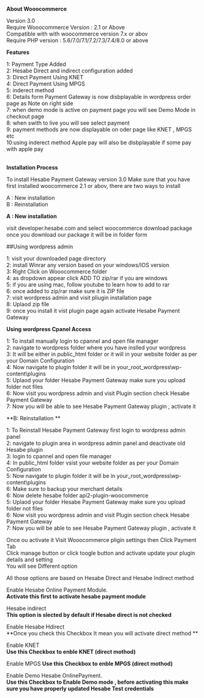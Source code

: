 **About Wooocommerce**

Version 3.0</br>
Require Wooocommerce Version : 2.1 or Above</br>
Compatible with with woocommerce version 7.x or abov</br>
Require PHP version : 5.6/7.0/7.1/7.2/7.3/7.4/8.0 or above</br>

**Features**

1: Payment Type Added </br>
2: Hesabe Direct and indirect configuration added</br>
3: Direct Payment Using KNET</br>
4: Direct Payment Using MPGS</br>
5: inderect method </br>
6: Details form Payment Gateway is now disbplayable in wordpress order page as Note on right side</br>
7: when demo mode is active on payment page you will see Demo Mode in checkout page</br>
8: when swith to live you will see select payment </br>
9: payment methods are now displayable on oder page like KNET , MPGS etc</br>
10:using inderect method Apple pay will also be disbplayable if some pay with apple pay</br></br>


**Installation Process**

To install Hesabe Payment Gateway version 3.0 Make sure that you have first installed woocommerce 2.1 or abov, there are two ways to install </br>

A : New installation</br>
B : Reinstallation</br>

**A : New installation**

visit developer.hesabe.com and select woocommerce download package once you download our package it will be in folder form</br>

##Using wordpress admin

1: visit your downloaded page directory </br>
2: install Winrar any version based on your windows/IOS version</br>
3: Right Click on Wooocommerce folder </br>
4: as dropdown appear click ADD TO zip/rar if you are windows</br>
5: if you are using mac, follow youtube to learn how to add to rar</br>
6: once added to zip/rar make sure it is ZIP file</br>
7: visit wordpress admin and visit pliugin installation page </br>
8: Uplaod zip file</br>
9: once you install it vist plugin page again activate Hesabe Payment Gateway </br>

**Using wordpress Cpanel Access**

1: To install manually login to cpannel and open file manager</br>
2: navigate to wordpress folder where you have inslled your wordpress </br>
3: It will be either in public_html folder or it will in your website folder as per your Domain Configuration</br>
4: Now navigate to plugin folder it will be in your_root_wordpress\wp-content\plugins</br>
5: Uplaod your folder Hesabe Payment Gateway make sure you upload folder not files </br>
6: Now visit you wordpress admin and visit Plugin section check Hesabe Payment Gateway </br>
7: Now you will be able to see Hesabe Payment Gateway plugin , activate it </br>

**B: Reinstallation **

1: To Reinstall Hesabe Payment Gateway first login to wordpress admin panel</br>
2: navigate to plugin area in wordpress admin panel and deactivate old Hesabe plugin</br>
3: login to cpannel and open file manager</br>
4: In public_html folder vsist your website folder as per your Domain Configuration</br>
5: Now navigate to plugin folder it will be in your_root_wordpress\wp-content\plugins</br>
6: Make sure to backup your merchant details</br>
6: Now delete hesabe folder api2-plugin-woocommerce</br>
5: Uplaod your folder Hesabe Payment Gateway make sure you upload folder not files </br>
6: Now visit you wordpress admin and visit Plugin section check Hesabe Payment Gateway </br>
7: Now you will be able to see Hesabe Payment Gateway plugin , activate it </br>

Once ou activate it Visit Wooocommerce pligin settings then Click Payment Tab</br>
Click manage button or click toogle button and activate update your plugin details and setting </br>
You will see Different option </br>

All those options are based on Hesabe Direct and Hesabe Indirect method </br>

Enable Hesabe Online Payment Module. </br>
**Activate this first to activate hesabe payment module**</br>

Hesabe indirect</br>
**This option is slected by default if Hesabe direct is not checked**</br>

Enable Hesabe Hdirect</br>
**Once you check this Checkbox It mean you will activate direct method **</br>

Enable KNET</br>
**Use this Checkbox to enble KNET (direct mothod)**</br>

Enable MPGS
**Use this Checkbox to enble MPGS (direct mothod)**</br>

Enable Demo Hesabe OnlinePayment.</br>
**Use this Checkbox to Enable Demo mode , before activating this make sure you have properly updated Hesabe Test credentials**</br>

